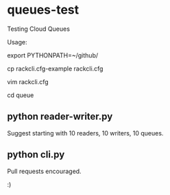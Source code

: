 queues-test
===========

Testing Cloud Queues

Usage:

export PYTHONPATH=~/github/

cp rackcli.cfg-example rackcli.cfg

vim rackcli.cfg


cd queue

python reader-writer.py
-----------------------
Suggest starting with 10 readers, 10 writers, 10 queues.


python cli.py
-------------
Pull requests encouraged.

:)

